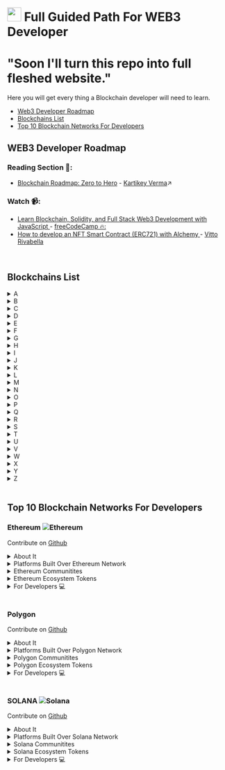 # <a href="https://github.com/yashdev9274" target="_blank" rel="noreferrer"><img src="https://raw.githubusercontent.com/danielcranney/readme-generator/main/public/icons/socials/github.svg" width="32" height="32" /></a> Full Guided Path For WEB3 Developer

# "Soon I'll turn this repo into full fleshed website."

Here you will get every thing a Blockchain developer will need to learn. 

<ul>
<li><a href="#-web3-developer-roadmap">Web3 Developer Roadmap</a></li>
<li><a href="#-blockchains-list">Blockchains List</a></li>
<li><a href="#-Top-10-Blockchain-Networks-For-Developers">Top 10 Blockchain Networks For Developers</a></li>
</ul>

## WEB3 Developer Roadmap

### Reading Section 📖:

-  [Blockchain Roadmap: Zero to Hero](https://medium.com/@Kartikey_verma/blockchain-roadmap-zero-to-hero-9c89e963e59c) - [Kartikey Verma](https://medium.com/@Kartikey_verma)↗️

### Watch 📹:

-  [Learn Blockchain, Solidity, and Full Stack Web3 Development with JavaScript ](https://www.youtube.com/watch?v=gyMwXuJrbJQ) - [freeCodeCamp 🔥:](https://www.freecodecamp.org/)
-  [How to develop an NFT Smart Contract (ERC721) with Alchemy ](https://www.youtube.com/watch?v=veBu03A6ptw) - [Vitto Rivabella](https://vitto.cc/)

<br>

## Blockchains List


<details>
<summary>A</summary>
<br>

[Algorand](https://www.algorand.foundation/)  is a self-sustaining, decentralized, blockchain-based network that supports a wide range of applications.
[Avalanche](https://www.avax.network/) is a layer one blockchain that functions as a platform for decentralized applications and custom blockchain networks. 

</details>

<details>
<summary>B</summary>
<br>

[Binance BNB](https://bnbchain.org/en) Binance is a unique ecosystem of decentralized, blockchain-based networks. The company has grown to be the leading crypto exchange in a number of countries, and their side organizations are attracting significant interest as well.

</details>

<details>
<summary>C</summary>
<br>

[Cardano](https://www.cardano.org/) Cardano was founded back in 2017, and named after the 16th century Italian polymath Gerolamo Cardano. The native ADA token takes its name from the 19th century mathematician Ada Lovelace, widely regarded as the world’s first computer programmer. The ADA token is designed to ensure that owners can participate in the operation of the network. Because of this, those who hold the cryptocurrency have the right to vote on any proposed changes to the software.

</details>

<details>
<summary>D</summary>
<br>
This is how you dropdown.
</details>

<details>
<summary>E</summary>
<br>
This is how you dropdown.
</details>

<details>
<summary>F</summary>
<br>
This is how you dropdown.
</details>

<details>
<summary>G</summary>
<br>
This is how you dropdown.
</details>

<details>
<summary>H</summary>
<br>
This is how you dropdown.
</details>

<details>
<summary>I</summary>
<br>
This is how you dropdown.
</details>

<details>
<summary>J</summary>
<br>
This is how you dropdown.
</details>

<details>
<summary>K</summary>
<br>
This is how you dropdown.
</details>

<details>
<summary>L</summary>
<br>
This is how you dropdown.
</details>

<details>
<summary>M</summary>
<br>
This is how you dropdown.
</details>

<details>
<summary>N</summary>
<br>
This is how you dropdown.
</details>

<details>
<summary>O</summary>
<br>
This is how you dropdown.
</details>

<details>
<summary>P</summary>
<br>
This is how you dropdown.
</details>

<details>
<summary>Q</summary>
<br>
This is how you dropdown.
</details>

<details>
<summary>R</summary>
<br>
This is how you dropdown.
</details>

<details>
<summary>S</summary>
<br>
This is how you dropdown.
</details>

<details>
<summary>T</summary>
<br>
This is how you dropdown.
</details>

<details>
<summary>U</summary>
<br>
This is how you dropdown.
</details>

<details>
<summary>V</summary>
<br>
This is how you dropdown.
</details>

<details>
<summary>W</summary>
<br>
This is how you dropdown.
</details>

<details>
<summary>X</summary>
<br>
This is how you dropdown.
</details>

<details>
<summary>Y</summary>
<br>
This is how you dropdown.
</details>

<details>
<summary>Z</summary>
<br>
This is how you dropdown.
</details>





<br>

## Top 10 Blockchain Networks For Developers

### Ethereum ![Ethereum](https://raw.githubusercontent.com/ErikThiart/cryptocurrency-icons/master/16/ethereum.png "Ethereum (ETH)")

Contribute on [Github](https://github.com/ethereum/ethereum-org-website)

 <details>
<summary>About It</summary>
<br>

 [Ethereum Whitepaper](https://ethereum.org/en/whitepaper/) published by [Vitalik Buterin](https://twitter.com/VitalikButerin?s=20&t=WPTZffsZfzb9bAiPYVBtDw)
 
Ethereum is a decentralized open-source blockchain system that features its own cryptocurrency, Ether. ETH works as a platform for numerous other cryptocurrencies, as well as for the execution of decentralized smart contracts.

Ethereum was first described in a 2013 whitepaper by Vitalik Buterin. Buterin, along with other co-founders, secured funding for the project in an online public crowd sale in the summer of 2014. The project team managed to raise $18.3 million in Bitcoin, and Ethereum’s price in the Initial Coin Offering (ICO) was $0.311, with over 60 million Ether sold. Taking Ethereum’s price now, this puts the return on investment (ROI) at an annualized rate of over 270%, essentially almost quadrupling your investment every year since the summer of 2014.
 
### About Founders

Ethereum has a total of eight co-founders — an unusually large number for a crypto project. They first met on June 7, 2014, in Zug, Switzerland.

- Russian-Canadian [Vitalik Buterin](https://twitter.com/VitalikButerin?s=20&t=WPTZffsZfzb9bAiPYVBtDw) is perhaps the best known of the bunch. He authored the original white paper that first described Ethereum in 2013 and still works on improving the platform to this day. Prior to ETH, Buterin co-founded and wrote for the Bitcoin Magazine news website.
- British programmer [Gavin Wood](https://twitter.com/gavofyork?s=20&t=mU7mHJq5HFbGD_m_rGgXyA) is arguably the second most important co-founder of ETH, as he coded the first technical implementation of Ethereum in the C++ programming language, proposed Ethereum’s native programming language Solidity and was the first chief technology officer of the Ethereum Foundation. Before Ethereum, Wood was a research scientist at Microsoft. Afterward, he moved on to establish the Web3 Foundation.

### How Ethereum Is Unique?

Ethereum has pioneered the concept of a blockchain smart contract platform. Smart contracts are computer programs that automatically execute the actions necessary to fulfill an agreement between several parties on the internet. They were designed to reduce the need for trusted intermediates between contractors, thus reducing transaction costs while also increasing transaction reliability.
 
Reference [CoinMarketCap](https://coinmarketcap.com/currencies/ethereum/)

</details>
<!-- <br> -->


 <details>
<summary>Platforms Built Over Ethereum Network</summary>
<br>

<details>
<summary>Marketplace</summary>
<br>

 [OPENSEA](https://opensea.io/)
 [X2Y2](https://x2y2.io/)
 [Rarible](https://rarible.com/)
 
</details>

<details>
<summary>DeFi</summary>
<br>

 [1InchNetwork](https://1inch.io/)
 
 [Curve Swap](https://curve.fi/#/ethereum/swap)

 [Sushi](https://www.sushi.com/)

</details>

<details>
<summary>DEXs</summary>
<br>
This is how you dropdown.
</details>

<details>
<summary>DeSci</summary>
<br>
This is how you dropdown.
</details>
 
<details>
<summary>DeSocial</summary>
<br>
This is how you dropdown.
</details>
 

</details>

<!-- <br> -->

 <details>
<summary>Ethereum Communitites</summary>
<br>

### Twitter

[@ethereum](https://twitter.com/ethereum): Official account of the Ethereum Foundation.

[@ethdotorg](https://twitter.com/ethdotorg): The portal to Ethereum, built for our growing global community.

[List of influential Ethereum twitter accounts](https://hive.one/c/ethereum?page=1)

### YouTube

[Ethereum Foundation](https://www.youtube.com/c/EthereumFoundation): Keep up to date with the latest from the Ethereum Foundation.

### Reddit

[r/ethereum](https://www.reddit.com/r/ethereum/): Updates Related to Ethereum

### Discord

[Ethereum Cat Herders](https://discord.com/invite/Nz6rtfJ8Cu): Community oriented around offering project management support to Ethereum development.

[Ethereum Hackers](https://ethglobal.co/discord): Discord chat run by ETHGlobal: an online community for Ethereum hackers all over the world.

[CryptoDevs](https://discord.gg/5W5tVb3): Ethereum development focused Discord community.

[EthStaker Discord](https://discord.io/ethstaker): Community oriented around offering project management support to Ethereum development.

[Web3 University](https://discord.gg/ZH5aXDgWEU): Community focused on learning web3 development.


</details>

 <details>
<summary>Ethereum Ecosystem Tokens</summary>
<br>
This is how you dropdown.
</details>

 <details>
<summary>For Developers 💻</summary>
<br>

 Contribute on [Github](https://github.com/ethereum/ethereum-org-website)
 
 <details>
 <summary>For Developers</summary>
 <br>

  Contribute on [Github](https://github.com/ethereum/ethereum-org-website)

 </details>
 
</details>

<br>

### Polygon

Contribute on [Github](https://github.com/maticnetwork)

 <details>
<summary>About It</summary>
<br>
 
 - [Polygon Whitepaper](https://github.com/maticnetwork/whitepaper)
 
 Polygon (previously Matic Network) is the first well-structured, easy-to-use platform for Ethereum scaling and  infrastructure development. Its core component is Polygon SDK, a modular, flexible framework that supports building multiple types of applications.
 
 Polygon (formerly Matic Network) is a Layer 2 scaling solution backed by Binance and Coinbase. The project seeks to stimulate mass adoption of cryptocurrencies by resolving the problems of scalability on many blockchains.
 
 MATIC, the native tokens of Polygon, is an ERC-20 token running on the Ethereum blockchain. The tokens are used for payment services on Polygon and as a settlement currency between users who operate within the Polygon ecosystem. The transaction fees on Polygon sidechains are also paid in MATIC tokens.
 
 ### About Founder
 
 Polygon (formerly Matic Network) was launched in October 2017. Polygon was co-founded by Jaynti Kanani, Sandeep Nailwal and Anurag Arjun, two experienced blockchain developers and a business consultant.The team included co-founder of Polygon, Jaynti Kanani. Jaynti, a full-stack developer and blockchain engineer currently serves as the CEO of Polygon.
 
 Reference [CoinMarketCap](https://coinmarketcap.com/currencies/ethereum/)
 
</details>

 <details>
<summary>Platforms Built Over Polygon Network</summary>
<br>

<details>
<summary>DAOs</summary>
<br>
This is how you dropdown.
</details>

<details>
<summary>DeFi</summary>
<br>
This is how you dropdown.
</details>

<details>
<summary>DEXs</summary>
<br>
This is how you dropdown.
</details>

<details>
<summary>DeSci</summary>
<br>
This is how you dropdown.
</details>
 
<details>
<summary>DeSocial</summary>
<br>
This is how you dropdown.
</details>
 

</details>

<!-- <br> -->

 <details>
<summary>Polygon Communitites</summary>
<!-- <br> -->

 ### Twitter
 
  - [Polygon Twitter](https://twitter.com/0xPolygon?s=20&t=e4bg63DH3Ez0COjG2XwN1A) 
  - [Polygon Ecosystem Updates](https://twitter.com/0xPolygonNews?s=20&t=dlMcXKyqZ35FQG0xg95b5g)
  - [Polygon Developers](https://twitter.com/0xPolygonDevs)
 
</details>

 <details>
<summary>Polygon Ecosystem Tokens </summary>
<br>

 - [Polygon (MATIC)](https://polygon.technology/)
 - [DAI](https://makerdao.com/en/)
 - [CHAINLINK (LINK)](https://chain.link/)
 - [Decentraland (MANA)](https://decentraland.org/)
</details>

 <details>
<summary>For Developers 💻</summary>
<br>

 Contribute on [Github](https://github.com/maticnetwork)
 
 <details>
<summary>For Developers</summary>
<br>

 Contribute on [Github](https://github.com/maticnetwork)
 
</details>
 
</details>

<br>

### SOLANA ![Solana](https://raw.githubusercontent.com/ErikThiart/cryptocurrency-icons/master/16/solana.png "Solana (SOL)")

Contribute on [Github](https://github.com/solana-labs)

 <details>
<summary>About It</summary>
<br>
 
 - [Solana Whitepaper](https://solana.com/solana-whitepaper.pdf)
 
Solana is a highly functional open source project that banks on blockchain technology’s permissionless nature to provide decentralized finance (DeFi) solutions. While the idea and initial work on the project began in 2017, Solana was officially launched in March 2020 by the Solana Foundation with headquarters in Geneva, Switzerland.

The Solana protocol is designed to facilitate decentralized app (DApp) creation. It aims to improve scalability by introducing a proof-of-history (PoH) consensus combined with the underlying proof-of-stake (PoS) consensus of the blockchain.
 
 ### About Founder
 
 [Anatoly Yakovenko](https://twitter.com/aeyakovenko?ref_src=twsrc%5Egoogle%7Ctwcamp%5Eserp%7Ctwgr%5Eauthor) is the most important person behind Solana. His professional career started at Qualcomm, where he quickly moved up the ranks and became senior staff engineer manager in 2015. Later on, his professional path shifted, and Yakovenko entered a new position as a software engineer at Dropbox.

In 2017, Yakovenko started working on a project which would later materialize as Solana. He teamed up with his Qualcomm colleague Greg Fitzgerald, and they founded a project called Solana Labs. Attracting several more former Qualcomm colleagues in the process, the Solana protocol and SOL token were released to the public in 2020.
 
 Reference [CoinMarketCap](https://coinmarketcap.com/currencies/solana/)
 
</details>

 <details>
<summary>Platforms Built Over Solana Network</summary>
<br>

<details>
<summary>DAOs</summary>
<br>
This is how you dropdown.
</details>

<details>
<summary>DeFi</summary>
<br>
This is how you dropdown.
</details>

<details>
<summary>DEXs</summary>
<br>
This is how you dropdown.
</details>

<details>
<summary>DeSci</summary>
<br>
This is how you dropdown.
</details>
 
<details>
<summary>DeSocial</summary>
<br>
This is how you dropdown.
</details>
 

</details>

<!-- <br> -->

 <details>
<summary>Solana Communitites</summary>
<!-- <br> -->

 ### Twitter
 
  - [Polygon Twitter](https://twitter.com/0xPolygon?s=20&t=e4bg63DH3Ez0COjG2XwN1A) 
  - [Polygon Ecosystem Updates](https://twitter.com/0xPolygonNews?s=20&t=dlMcXKyqZ35FQG0xg95b5g)
  - [Polygon Developers](https://twitter.com/0xPolygonDevs)
 
</details>

 <details>
<summary>Solana Ecosystem Tokens </summary>
<br>

 - [Polygon (MATIC)](https://polygon.technology/)
 - [DAI](https://makerdao.com/en/)
 - [CHAINLINK (LINK)](https://chain.link/)
 - [Decentraland (MANA)](https://decentraland.org/)
</details>

 <details>
<summary>For Developers 💻</summary>
<br>

 Contribute on [Github](https://github.com/solana-labs)
 
 <details>
<summary>For Developers</summary>
<br>

 Contribute on [Github](https://github.com/maticnetwork)
 
</details>
 
</details>
